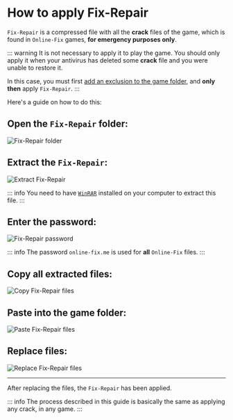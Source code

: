 # How to apply Fix-Repair

`Fix-Repair` is a compressed file with all the **crack** files of the game, which is found in `Online-Fix` games, **for emergency purposes only**.

::: warning It is not necessary to apply it to play the game. You should only apply it when your antivirus has deleted some **crack** file and you were unable to restore it.

In this case, you must first [add an exclusion to the game folder](/ru/add-exclusion.md), and **only then** apply `Fix-Repair`. 
:::

Here's a guide on how to do this:

## Open the `Fix-Repair` folder:

![Fix-Repair folder](/ru/assets/guides/navigate-fix-repair.png)

## Extract the `Fix-Repair`:

![Extract Fix-Repair](/ru/assets/guides/extract-fix-repair.png)

::: info You need to have [`WinRAR`](https://www.win-rar.com/fileadmin/winrar-versions/winrar/winrar-x64-711.exe) installed on your computer to extract this file. :::

## Enter the password:

![Fix-Repair password](/ru/assets/guides/fix-repair-password.png)

::: info The password `online-fix.me` is used for **all** `Online-Fix` files.
:::

## Copy all extracted files:

![Copy Fix-Repair files](/ru/assets/guides/copy-fix-repair-files.png)

## Paste into the game folder:

![Paste Fix-Repair files](/ru/assets/guides/paste-fix-repair-files.png)

## Replace files:

![Replace Fix-Repair files](/ru/assets/guides/replace-fix-repair-files.png)

___

After replacing the files, the `Fix-Repair` has been applied.

::: info The process described in this guide is basically the same as applying any crack, in any game.
:::